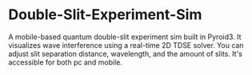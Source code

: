 # Double-Slit-Experiment-Sim
A mobile-based quantum double-slit experiment sim built in Pyroid3. It visualizes wave interference using a real-time 2D TDSE solver. You can adjust slit separation distance, wavelength, and the amount of slits. It's accessible for both pc and mobile.
